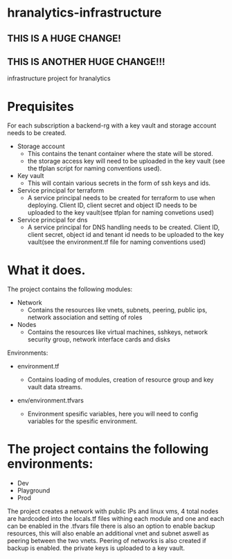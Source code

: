 # hranalytics-infrastructure

## THIS IS A HUGE CHANGE!

## THIS IS ANOTHER HUGE CHANGE!!!

infrastructure project for hranalytics

# Prequisites

For each subscription a backend-rg with a key vault and storage account needs to be created.

- Storage account
  - This contains the tenant container where the state will be stored.
  - the storage access key will need to be uploaded in the key vault (see the tfplan script for naming conventions used).
- Key vault
  - This will contain various secrets in the form of ssh keys and ids.
- Service principal for terraform
  - A service principal needs to be created for terraform to use when deploying. Client ID, client secret and object ID needs to be uploaded to the key vault(see tfplan for naming convetions used)
- Service principal for dns
  - A service principal for DNS handling needs to be created. Client ID, client secret, object id and tenant id needs to be uploaded to the key vault(see the environment.tf file for naming conventions used)

# What it does.

The project contains the following modules:

- Network
  - Contains the resources like vnets, subnets, peering, public ips, network association and setting of roles
- Nodes
  - Contains the resources like virtual machines, sshkeys, network security group, network interface cards and disks

Environments:

- environment.tf
  - Contains loading of modules, creation of resource group and key vault data streams.
- env/environment.tfvars

  - Environment spesific variables, here you will need to config variables for the spesific environment.

# The project contains the following environments:

- Dev
- Playground
- Prod

The project creates a network with public IPs and linux vms, 4 total nodes are hardcoded into the locals.tf files withing each module and one and each can be enabled in the <environment>.tfvars file there is also an option to enable backup resources, this will also enable an additional vnet and subnet aswell as peering between the two vnets.
Peering of networks is also created if backup is enabled.
the private keys is uploaded to a key vault.
